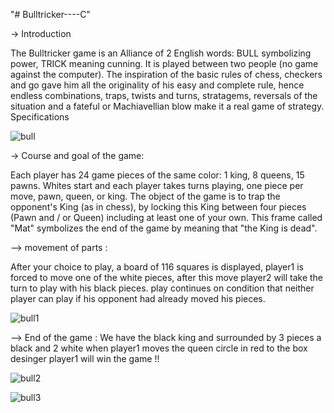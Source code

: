 "# Bulltricker----C" 

-> Introduction

The Bulltricker game is an Alliance of 2 English words: BULL symbolizing power, TRICK meaning
cunning. It is played between two people (no game against the computer).
The inspiration of the basic rules of chess, checkers and go gave him all the originality of his
easy and complete rule, hence endless combinations, traps, twists and turns, stratagems,
reversals of the situation and a fateful or Machiavellian blow make it a real game of strategy.
Specifications

![bull](https://user-images.githubusercontent.com/76394432/138531190-730ee5fd-8e60-479b-9ea2-4a034a67ca76.PNG)


-> Course and goal of the game:

Each player has 24 game pieces of the same color: 1 king, 8 queens, 15 pawns. Whites
start and each player takes turns playing, one piece per move, pawn, queen, or king.
The object of the game is to trap the opponent's King (as in chess), by locking this King between
four pieces (Pawn and / or Queen) including at least one of your own. This frame called "Mat"
symbolizes the end of the game by meaning that "the King is dead".

--> movement of parts :

After your choice to play, a board of 116 squares is displayed, player1 is forced to move one of the white pieces,
after this move player2 will take the turn to play with his black pieces. play continues on condition that neither 
player can play if his opponent had already moved his pieces.

![bull1](https://user-images.githubusercontent.com/76394432/138531588-960d63d8-5b0f-46ea-ab16-5cd84be17a38.PNG)

--> End of the game :
We have the black king and surrounded by 3 pieces a black and 2 white when player1 moves the queen circle in red to the box desinger player1 will win the game !!

![bull2](https://user-images.githubusercontent.com/76394432/138531597-c1d2e995-b190-4a0d-bfd2-f2c11bdce0de.PNG)


![bull3](https://user-images.githubusercontent.com/76394432/138531605-1a0defce-7b42-4068-9121-02905d12c6eb.PNG)


